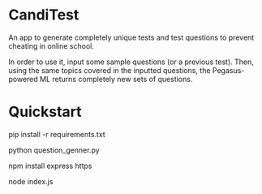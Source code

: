 # CandiTest
An app to generate completely unique tests and test questions to prevent cheating in online school. 

In order to use it, input some sample questions (or a previous test). Then, using the same topics covered in the inputted questions, the Pegasus-powered ML returns completely new sets of questions.

# Quickstart

pip install -r requirements.txt

python question_genner.py

npm install express https 

node index.js
